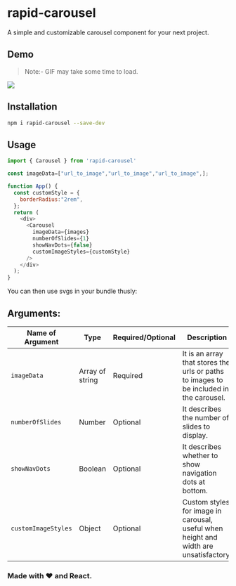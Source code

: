 # rapid-carousel

A simple and customizable carousel component for your next project.

## Demo
>Note:- GIF may take some time to load.

![](https://github.com/Pushpendra766/rapid-carousel/blob/main/src/assets/demo.gif)

## Installation

```bash
npm i rapid-carousel --save-dev
```

## Usage

```js
import { Carousel } from 'rapid-carousel'

const imageData=["url_to_image","url_to_image","url_to_image",];

function App() {
  const customStyle = {
    borderRadius:"2rem",  
  };
  return (
    <div>
      <Carousel
        imageData={images}
        numberOfSlides={1}
        showNavDots={false}
        customImageStyles={customStyle}
      />
    </div>
  );
}
```

You can then use svgs in your bundle thusly:

## Arguments:
| Name of Argument | Type   | Required/Optional | Description                               |
|------------------|--------|-------------------|-------------------------------------------|
| `imageData`       | Array of string | Required         | It is an array that stores the urls or paths to images to be included in the carousel.        |
| `numberOfSlides`  | Number | Optional         | It describes the number of slides to display.      |
| `showNavDots`     | Boolean| Optional         | It describes whether to show navigation dots at bottom.        |
| `customImageStyles`     | Object| Optional         | Custom styles for image in carousal, useful when height and width are unsatisfactory.        |




### Made with ❤️ and React.

